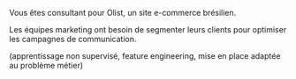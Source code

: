 Vous êtes consultant pour Olist, un site e-commerce brésilien.

Les équipes marketing ont besoin de segmenter leurs clients pour optimiser les campagnes de communication.

(apprentissage non supervisé, feature engineering, mise en place adaptée au problème métier)
